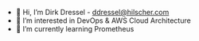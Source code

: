 - 👋 Hi, I’m Dirk Dressel - ddressel@hilscher.com
- 👀 I’m interested in DevOps & AWS Cloud Architecture
- 🌱 I’m currently learning Prometheus

<!---
ddressel-hilscher/ddressel-hilscher is a ✨ special ✨ repository because its `README.md` (this file) appears on your GitHub profile.
You can click the Preview link to take a look at your changes.
--->
